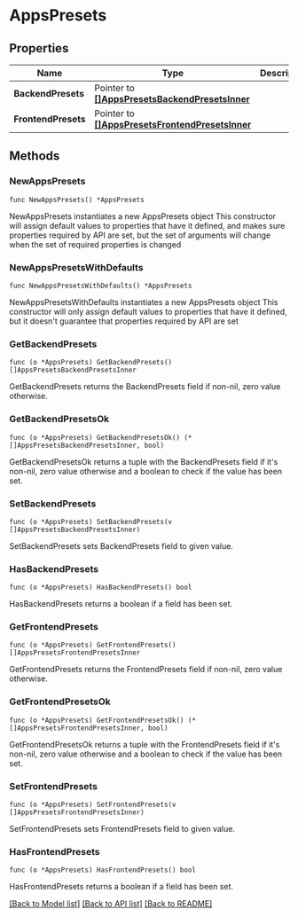 # AppsPresets

## Properties

Name | Type | Description | Notes
------------ | ------------- | ------------- | -------------
**BackendPresets** | Pointer to [**[]AppsPresetsBackendPresetsInner**](AppsPresetsBackendPresetsInner.md) |  | [optional] 
**FrontendPresets** | Pointer to [**[]AppsPresetsFrontendPresetsInner**](AppsPresetsFrontendPresetsInner.md) |  | [optional] 

## Methods

### NewAppsPresets

`func NewAppsPresets() *AppsPresets`

NewAppsPresets instantiates a new AppsPresets object
This constructor will assign default values to properties that have it defined,
and makes sure properties required by API are set, but the set of arguments
will change when the set of required properties is changed

### NewAppsPresetsWithDefaults

`func NewAppsPresetsWithDefaults() *AppsPresets`

NewAppsPresetsWithDefaults instantiates a new AppsPresets object
This constructor will only assign default values to properties that have it defined,
but it doesn't guarantee that properties required by API are set

### GetBackendPresets

`func (o *AppsPresets) GetBackendPresets() []AppsPresetsBackendPresetsInner`

GetBackendPresets returns the BackendPresets field if non-nil, zero value otherwise.

### GetBackendPresetsOk

`func (o *AppsPresets) GetBackendPresetsOk() (*[]AppsPresetsBackendPresetsInner, bool)`

GetBackendPresetsOk returns a tuple with the BackendPresets field if it's non-nil, zero value otherwise
and a boolean to check if the value has been set.

### SetBackendPresets

`func (o *AppsPresets) SetBackendPresets(v []AppsPresetsBackendPresetsInner)`

SetBackendPresets sets BackendPresets field to given value.

### HasBackendPresets

`func (o *AppsPresets) HasBackendPresets() bool`

HasBackendPresets returns a boolean if a field has been set.

### GetFrontendPresets

`func (o *AppsPresets) GetFrontendPresets() []AppsPresetsFrontendPresetsInner`

GetFrontendPresets returns the FrontendPresets field if non-nil, zero value otherwise.

### GetFrontendPresetsOk

`func (o *AppsPresets) GetFrontendPresetsOk() (*[]AppsPresetsFrontendPresetsInner, bool)`

GetFrontendPresetsOk returns a tuple with the FrontendPresets field if it's non-nil, zero value otherwise
and a boolean to check if the value has been set.

### SetFrontendPresets

`func (o *AppsPresets) SetFrontendPresets(v []AppsPresetsFrontendPresetsInner)`

SetFrontendPresets sets FrontendPresets field to given value.

### HasFrontendPresets

`func (o *AppsPresets) HasFrontendPresets() bool`

HasFrontendPresets returns a boolean if a field has been set.


[[Back to Model list]](../README.md#documentation-for-models) [[Back to API list]](../README.md#documentation-for-api-endpoints) [[Back to README]](../README.md)



